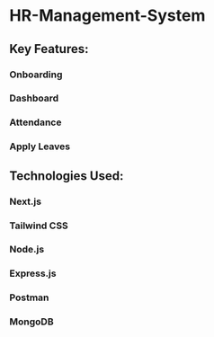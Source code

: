 # HR-Management-System
## Key Features:
### Onboarding
### Dashboard
### Attendance
### Apply Leaves

## Technologies Used: 
### Next.js 
### Tailwind CSS
### Node.js
### Express.js
### Postman
### MongoDB
